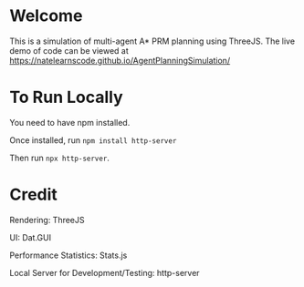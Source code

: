 # Welcome
This is a simulation of multi-agent A* PRM planning using ThreeJS. The live demo of code can be viewed at https://natelearnscode.github.io/AgentPlanningSimulation/ 

# To Run Locally
You need to have npm installed. 

Once installed, run  `npm install http-server`

Then run `npx http-server`.

# Credit
Rendering: ThreeJS

UI: Dat.GUI

Performance Statistics: Stats.js

Local Server for Development/Testing: http-server